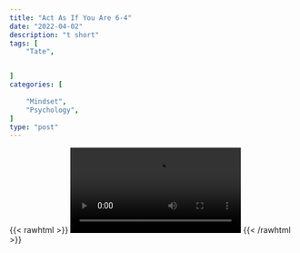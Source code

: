 ```yaml
---
title: "Act As If You Are 6-4"
date: "2022-04-02"
description: "t short"
tags: [
    "Tate",


]
categories: [
    
    "Mindset",
    "Psychology",
]
type: "post"
---
```

{{< rawhtml >}}
    <video width="auto" height="auto" controls>
        <source src="https://clips.dev00ps.com/Tate/HOW%20to%20be%20Attractive%20when%20you%20are%20a%20SHORT%20GUY%20-%20Andrew%20Tate.mp4" type="video/mp4"> 
    </video>
{{< /rawhtml >}}